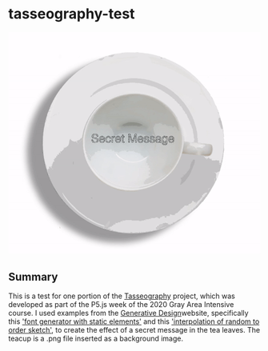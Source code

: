 # tasseography-test

![Tasseography test](tasseography-test.gif)

## Summary

This is a test for one portion of the [Tasseography](https://apoorvaraob.github.io/tea-reading/) project, which was developed as part of the P5.js week of the 2020 Gray Area Intensive course. I used examples from the [Generative Design](http://www.generative-gestaltung.de/2/)website, specifically this ['font generator with static elements'](http://www.generative-gestaltung.de/2/sketches/?01_P/P_3_2_1_02) and this ['interpolation of random to order sketch'](http://www.generative-gestaltung.de/2/sketches/?02_M/M_1_2_01), to create the effect of a secret message in the tea leaves. The teacup is a .png file inserted as a background image.
